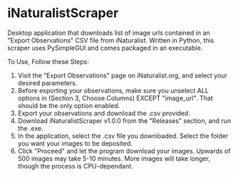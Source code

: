# iNaturalistScraper
Desktop application that downloads list of image urls contained in an "Export Observations" CSV file from iNaturalist. Written in Python, this scraper uses PySimpleGUI and comes packaged in an executable. 

To Use, Follow these Steps:
1. Visit the "Export Observations" page on iNaturalist.org, and select your desired parameters.
2. Before exporting your observations, make sure you unselect ALL options in (Section 3, Choose Columns) EXCEPT "image_url". That should be the only option enabled.
3. Export your observations and download the .csv provided.
4. Download iNaturalistScraper v1.0.0 from the "Releases" section, and run the .exe. 
5. In the application, select the .csv file you downloaded. Select the folder you want your images to be deposited. 
6. Click "Proceed" and let the program download your images. Upwards of 500 images may take 5-10 minutes. More images will take longer, though the process is CPU-dependant. 

